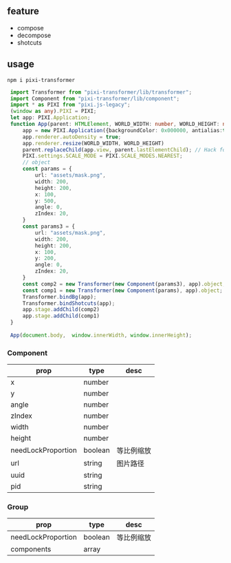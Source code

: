 ## feature
- compose
- decompose
- shotcuts
## usage
```shell script
npm i pixi-transformer
```
```ts
 import Transformer from "pixi-transformer/lib/transformer";
 import Component from "pixi-transformer/lib/component";
 import * as PIXI from "pixi.js-legacy";
 (window as any).PIXI = PIXI;
 let app: PIXI.Application;
 function App(parent: HTMLElement, WORLD_WIDTH: number, WORLD_HEIGHT: number) {
     app = new PIXI.Application({backgroundColor: 0x000000, antialias:true,forceCanvas: false, resolution: 2});
     app.renderer.autoDensity = true;
     app.renderer.resize(WORLD_WIDTH, WORLD_HEIGHT)
     parent.replaceChild(app.view, parent.lastElementChild); // Hack for parcel HMR
     PIXI.settings.SCALE_MODE = PIXI.SCALE_MODES.NEAREST;
     // object
     const params = {
         url: "assets/mask.png",
         width: 200,
         height: 200,
         x: 100,
         y: 500,
         angle: 0,
         zIndex: 20,
     }
     const params3 = {
         url: "assets/mask.png",
         width: 200,
         height: 200,
         x: 100,
         y: 200,
         angle: 0,
         zIndex: 20,
     }
     const comp2 = new Transformer(new Component(params3), app).object;
     const comp1 = new Transformer(new Component(params), app).object;
     Transformer.bindBg(app);
     Transformer.bindShotcuts(app);
     app.stage.addChild(comp2)
     app.stage.addChild(comp1)
 }
 
 App(document.body,  window.innerWidth, window.innerHeight);
```
### Component
| prop | type | desc |
| ---- | ---- | ---- |
| x | number |  |
| y | number |  |
| angle | number |  |
| zIndex | number |  |
| width | number |  |
| height | number |  |
| needLockProportion | boolean | 等比例缩放  |
| url | string | 图片路径 |
| uuid | string |  |
| pid | string |  |
### Group
| prop | type | desc |
| ---- | ---- | ---- |
| needLockProportion | boolean | 等比例缩放  |
| components | array |   |
